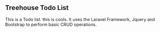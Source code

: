 ## Treehouse Todo List


This is a Todo list. this is cools.
It uses the Laravel Framework, Jquery and Bootstrap to perform basic CRUD operations.
